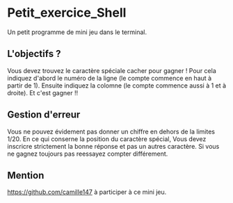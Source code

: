 # Petit_exercice_Shell
Un petit programme de mini jeu dans le terminal.

## **L'objectifs ?**
Vous devez trouvez le caractère spéciale cacher pour gagner !
Pour cela indiquez d'abord le numéro de la ligne (le compte commence en haut à partir de 1). Ensuite indiquez la colomne (le compte commence aussi à 1 et à droite).
Et c'est gagner !!

## **Gestion d'erreur**
Vous ne pouvez évidement pas donner un chiffre en dehors de la limites 1/20. En ce qui conserne la position du caractère spécial, Vous devez inscricre strictement la bonne réponse et pas un autres caractère. Si vous ne gagnez toujours pas reessayez compter différement.

## Mention
https://github.com/camille147 à participer à ce mini jeu.
